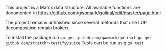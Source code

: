 
This project is a Matrix data structure. 
All available functions are documented in https://github.com/gwomark/golinal/edit/master/page.html

The project remains unfinished since several methods that use LUP decomposition remain broken. 

 To install the package run 
 `go get github.com/gwomark/golinal
  go get github.com/stretchr/testify/suite`
 Tests can be run usig `go test`




